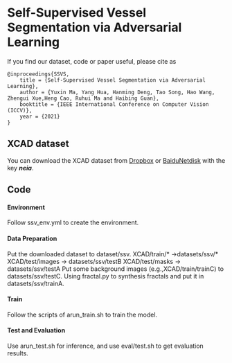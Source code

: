 # Self-Supervised Vessel Segmentation via Adversarial Learning

If you find our dataset, code or paper useful, please cite as

    @inproceedings{SSVS,
        title = {Self-Supervised Vessel Segmentation via Adversarial Learning},
        author = {Yuxin Ma, Yang Hua, Hanming Deng, Tao Song, Hao Wang, Zhengui Xue,Heng Cao, Ruhui Ma and Haibing Guan},
        booktitle = {IEEE International Conference on Computer Vision (ICCV)},
        year = {2021}
    }

## XCAD dataset
You can download the XCAD dataset from [Dropbox](https://www.dropbox.com/s/z0lk5oz6gt9mgd2/XCAD.zip?dl=0) or [BaiduNetdisk](https://pan.baidu.com/s/1C9d9_92TSDBGBfagatTpoA) with the key ___neia___.

## Code
#### Environment
Follow ssv_env.yml to create the environment.
#### Data Preparation
Put the downloaded dataset to dataset/ssv.
   XCAD/train/* ->datasets/ssv/*
   XCAD/test/images -> datasets/ssv/testB
   XCAD/test/masks -> datasets/ssv/testA
Put some background images (e.g.,XCAD/train/trainC) to datasets/ssv/testC.
Using fractal.py to synthesis fractals and put it in datasets/ssv/trainA.

#### Train
Follow the scripts of arun_train.sh to train the model.
#### Test and Evaluation
Use arun_test.sh for inference, and use eval/test.sh to get evaluation results.




